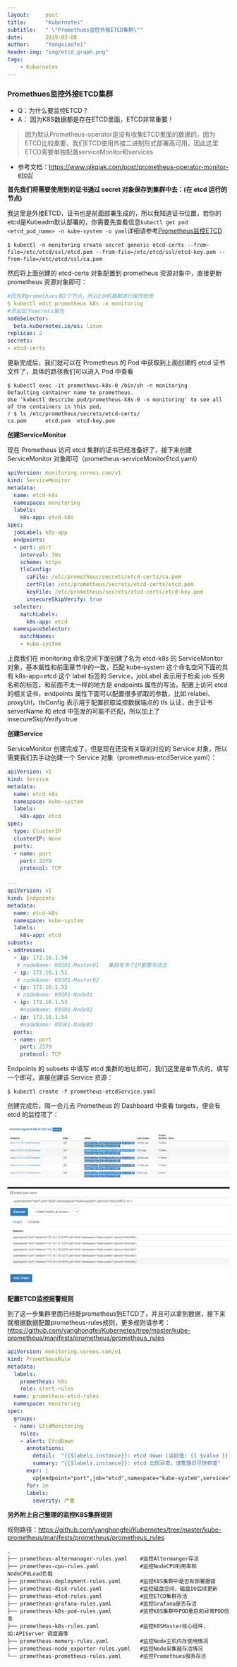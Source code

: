 ```yaml
---
layout:     post
title:      "Kubernetes"
subtitle:   " \"Promethues监控外接ETCD集群\""
date:       2019-03-08
author:     "Yangxiaofei"
header-img: "img/etcd_graph.png"
tags:
    - Kubernetes
---
```


###                                   Promethues监控外接ETCD集群

- Q：为什么要监控ETCD？
- A： 因为K8S数据都是存在ETCD里面，ETCD非常重要！

> 因为默认Prometheus-operator是没有收集ETCD里面的数据的，因为ETCD比较重要，我们ETCD使用外接二进制形式部署高可用，因此这里ETCD需要单独配置serviceMonitor和services

- 参考文档：https://www.qikqiak.com/post/prometheus-operator-monitor-etcd/

**首先我们将需要使用到的证书通过 secret 对象保存到集群中去：(在 etcd 运行的节点)**

我这里是外接ETCD，证书也是前面部署生成的，所以我知道证书位置，若你的etcd是Kubeadm默认部署的，你需要先查看信息`kubectl get pod <etcd_pod_name> -n kube-system -o yaml`详细请参考[Prometheus监控ETCD](https://www.qikqiak.com/post/prometheus-operator-monitor-etcd/)

```shell
$ kubectl -n monitoring create secret generic etcd-certs --from-file=/etc/etcd/ssl/etcd.pem --from-file=/etc/etcd/ssl/etcd-key.pem --from-file=/etc/etcd/ssl/ca.pem
```

然后将上面创建的 etcd-certs 对象配置到 prometheus 资源对象中，直接更新 prometheus 资源对象即可：

```yaml
#因为的promethues有2个节点，所以2台机器都进行操作修改
$ kubectl edit prometheus k8s -n monitoring
#添加如下secrets属性
nodeSelector:
  beta.kubernetes.io/os: linux
replicas: 2
secrets:
- etcd-certs
```

更新完成后，我们就可以在 Prometheus 的 Pod 中获取到上面创建的 etcd 证书文件了，具体的路径我们可以进入 Pod 中查看

```shell
$ kubectl exec -it prometheus-k8s-0 /bin/sh -n monitoring
Defaulting container name to prometheus.
Use 'kubectl describe pod/prometheus-k8s-0 -n monitoring' to see all of the containers in this pod.
/ $ ls /etc/prometheus/secrets/etcd-certs/
ca.pem      etcd.pem  etcd-key.pem
```

**创建ServiceMonitor**

现在 Prometheus 访问 etcd 集群的证书已经准备好了，接下来创建 ServiceMonitor 对象即可（prometheus-serviceMonitorEtcd.yaml）

```yaml
apiVersion: monitoring.coreos.com/v1
kind: ServiceMonitor
metadata:
  name: etcd-k8s
  namespace: monitoring
  labels:
    k8s-app: etcd-k8s
spec:
  jobLabel: k8s-app
  endpoints:
  - port: port
    interval: 30s
    scheme: https
    tlsConfig:
      caFile: /etc/prometheus/secrets/etcd-certs/ca.pem
      certFile: /etc/prometheus/secrets/etcd-certs/etcd.pem
      keyFile: /etc/prometheus/secrets/etcd-certs/etcd-key.pem
      insecureSkipVerify: true
  selector:
    matchLabels:
      k8s-app: etcd
  namespaceSelector:
    matchNames:
    - kube-system
```

上面我们在 monitoring 命名空间下面创建了名为 etcd-k8s 的 ServiceMonitor 对象，基本属性和前面章节中的一致，匹配 kube-system 这个命名空间下面的具有 k8s-app=etcd 这个 label 标签的 Service，jobLabel 表示用于检索 job 任务名称的标签，和前面不太一样的地方是 endpoints 属性的写法，配置上访问 etcd 的相关证书，endpoints 属性下面可以配置很多抓取的参数，比如 relabel、proxyUrl，tlsConfig 表示用于配置抓取监控数据端点的 tls 认证，由于证书 serverName 和 etcd 中签发的可能不匹配，所以加上了 insecureSkipVerify=true



**创建Service**

ServiceMonitor 创建完成了，但是现在还没有关联的对应的 Service 对象，所以需要我们去手动创建一个 Service 对象（prometheus-etcdService.yaml）：

```yaml
apiVersion: v1
kind: Service
metadata:
  name: etcd-k8s
  namespace: kube-system
  labels:
    k8s-app: etcd
spec:
  type: ClusterIP
  clusterIP: None
  ports:
  - name: port
    port: 2379
    protocol: TCP

---
apiVersion: v1
kind: Endpoints
metadata:
  name: etcd-k8s
  namespace: kube-system
  labels:
    k8s-app: etcd
subsets:
- addresses:
  - ip: 172.16.1.50
   # nodeName: K8S01-Master01   集群有多个IP都要写进去
  - ip: 172.16.1.51
   # nodeName: K8S01-Master02
  - ip: 172.16.1.52
   # nodeName: K8S01-Node01
  - ip: 172.16.1.53
    #nodeName: K8S01-Node02
  - ip: 172.16.1.54
    #nodeName: K8S01-Node03
  ports:
  - name: port
    port: 2379
    protocol: TCP
```

Endpoints 的 subsets 中填写 etcd 集群的地址即可，我们这里是单节点的，填写一个即可，直接创建该 Service 资源：

```shell
$ kubectl create -f prometheus-etcdService.yaml
```

创建完成后，隔一会儿去 Prometheus 的 Dashboard 中查看 targets，便会有 etcd 的监控项了：

![](./images/etcd_target.png)

![](./images/etcd_graph.png)



**配置ETCD监控报警规则**

到了这一步集群里面已经能prometheus到ETCD了，并且可以拿到数据，接下来就根据数据配置prometheus-rules规则，更多规则请参考：https://github.com/yanghongfei/Kubernetes/tree/master/kube-prometheus/manifests/prometheus/prometheus_rules

```yaml
apiVersion: monitoring.coreos.com/v1
kind: PrometheusRule
metadata:
  labels:
    prometheus: k8s
    role: alert-rules
  name: prometheus-etcd-rules
  namespace: monitoring
spec:
  groups:
  - name: EtcdMonitoring
    rules:
    - alert: EtcdDown 
      annotations:
        detail:  "{{$labels.instance}}: etcd down (当前值: {{ $value }})"
        summary: "{{$labels.instance}}: etcd 出现异常，请管理员尽快排查"
      expr: |
        up{endpoint="port",job="etcd",namespace="kube-system",service="etcd-k8s"} == 0
      for: 1m
      labels:
        severity: 严重
```

**另外附上自己整理的监控K8S集群规则**

规则路径：https://github.com/yanghongfei/Kubernetes/tree/master/kube-prometheus/manifests/prometheus/prometheus_rules

```shell
.
├── prometheus-altermanager-rules.yaml    #监控Altermanger存活
├── prometheus-cpu-rules.yaml             #监控NodeCPU利用率和NodeCPULoad负载
├── prometheus-deployment-rules.yaml      #监控K8S集群中是否有部署报错
├── prometheus-disk-rules.yaml            #监控磁盘空间，磁盘IO后续更新
├── prometheus-etcd-rules.yaml            #监控ETCD集群存活
├── prometheus-grafana-rules.yaml         #监控Grafana是否存活
├── prometheus-k8s-pod-rules.yaml         #监控K8S集群中POD重启和异常POD信息
├── prometheus-k8s-rules.yaml             #监控K8SMaster核心组件，如:APIServer 调度器等
├── prometheus-memory-rules.yaml          #监控Node主机内存使用情况
├── prometheus-node_exporter-rules.yaml   #监控Node采集器存活情况
└── prometheus-prometheus-rules.yaml      #监控Promethues服务存活
```
